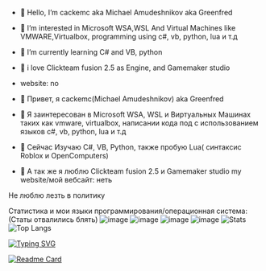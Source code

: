 - 👋 Hello, I’m cackemc aka Michael Amudeshnikov aka Greenfred
- 👀 I’m interested in Microsoft WSA,WSL And Virtual Machines like VMWARE,Virtualbox, programming using c#, vb, python, lua и т.д
- 🌱 I’m currently learning C# and VB, python
- 💞️ i love Clickteam fusion 2.5 as Engine, and Gamemaker studio
- website: no

- 👋 Привет, я cackemc(Michael Amudeshnikov) aka Greenfred
- 👀 Я заинтересован в Microsoft WSA, WSL и  Виртуальных Машинах таких как vmware, virtualbox, написании кода под с использованием языков c#, vb, python, lua и т.д
- 🌱 Сейчас Изучаю C#, VB, Python, также пробую Lua( синтаксис Roblox и OpenComputers)
- 💞️ А так же я люблю Clickteam fusion 2.5 и Gamemaker studio
my website/мой вебсайт: неть

Не люблю лезть в политику

Статистика и мои языки программирования/операционная система:
(Статы отвалились блять)
![image](https://user-images.githubusercontent.com/83592338/194636483-f253210d-39ed-448c-ae89-0fc662051d93.png)
![image](https://user-images.githubusercontent.com/83592338/194636624-0194a8f1-6ff3-4662-8b58-2566e532c91b.png)
![image](https://user-images.githubusercontent.com/83592338/194636748-70033ada-7e4d-4076-8f3a-e1fe62964f1d.png)
![image](https://user-images.githubusercontent.com/83592338/194636781-9b0c9bcd-52ae-4acb-be18-202755860795.png)
![Stats](https://github-readme-stats.vercel.app/api?username=misha99fr&count_private=true&hide_title=true&theme=github_dark&locale=ru&&hide_border=true)<br>
![Top Langs](https://github-readme-stats-sigma-five.vercel.app/api/top-langs/?username=misha99fr&hide_title=true&theme=github_dark&hide_border=true&layout=compact)

[![Typing SVG](https://readme-typing-svg.demolab.com/?lines=Меня+зовут+Михаил;или+же+cackemc)](https://git.io/typing-svg)

[![Readme Card](https://github-readme-stats.vercel.app/api/pin/?username=anuraghazra&repo=github-readme-stats)](https://github.com/misha99fr/Wintkinter)


